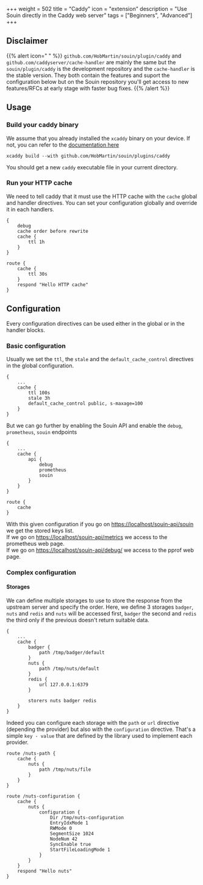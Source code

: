 +++
weight = 502
title = "Caddy"
icon = "extension"
description = "Use Souin directly in the Caddy web server"
tags = ["Beginners", "Advanced"]
+++

## Disclaimer
{{% alert icon=" " %}}
`github.com/HobMartin/souin/plugin/caddy` and `github.com/caddyserver/cache-handler` are mainly the same but the `souin/plugin/caddy` is the development repository and the `cache-handler` is the stable version. They both contain the features and suport the configuration below but on the Souin repository you'll get access to new features/RFCs at early stage with faster bug fixes.
{{% /alert %}}

## Usage

### Build your caddy binary
We assume that you already installed the `xcaddy` binary on your device. If not, you can refer to the [documentation here](https://github.com/caddyserver/xcaddy#install)

```shell
xcaddy build --with github.com/HobMartin/souin/plugins/caddy
```

You should get a new `caddy` executable file in your current directory.


### Run your HTTP cache
We need to tell caddy that it must use the HTTP cache with the `cache` global and handler directives. You can set your configuration globally and override it in each handlers.
```caddyfile
{
    debug
    cache order before rewrite
    cache {
        ttl 1h
    }
}

route {
    cache {
        ttl 30s
    }
    respond "Hello HTTP cache"
}
```

## Configuration
Every configuration directives can be used either in the global or in the handler blocks.

### Basic configuration
Usually we set the `ttl`, the `stale` and the `default_cache_control` directives in the global configuration.

```caddyfile
{
    ...
    cache {
        ttl 100s
        stale 3h
        default_cache_control public, s-maxage=100
    }
}
```

But we can go further by enabling the Souin API and enable the `debug`, `prometheus`, `souin` endpoints
```caddyfile
{
    ...
    cache {
        api {
            debug
            prometheus
            souin
        }
    }
}

route {
    cache
}
```
With this given configuration if you go on [https://localhost/souin-api/souin](https://localhost/souin-api/souin) we get the stored keys list.  
If we go on [https://localhost/souin-api/metrics](https://localhost/souin-api/metrics) we access to the prometheus web page.  
If we go on [https://localhost/souin-api/debug/](https://localhost/souin-api/debug/) we access to the pprof web page.  

### Complex configuration

#### Storages
We can define multiple storages to use to store the response from the upstream server and specify the order.
Here, we define 3 storages `badger`, `nuts` and `redis` and `nuts` will be accessed first, `badger` the second and `redis` the third only if the previous doesn't return suitable data.

```caddyfile
{
    ...
    cache {
        badger {
            path /tmp/badger/default
        }
        nuts {
            path /tmp/nuts/default
        }
        redis {
            url 127.0.0.1:6379
        }

        storers nuts badger redis
    }
}
```

Indeed you can configure each storage with the `path` or `url` directive (depending the provider) but also with the `configuration` directive. That's a simple `key - value` that are defined by the library used to implement each provider.
```caddyfile
route /nuts-path {
    cache {
        nuts {
            path /tmp/nuts/file
        }
    }
}

route /nuts-configuration {
    cache {
        nuts {
            configuration {
                Dir /tmp/nuts-configuration
                EntryIdxMode 1
                RWMode 0
                SegmentSize 1024
                NodeNum 42
                SyncEnable true
                StartFileLoadingMode 1
            }
        }
    }
    respond "Hello nuts"
}
```
